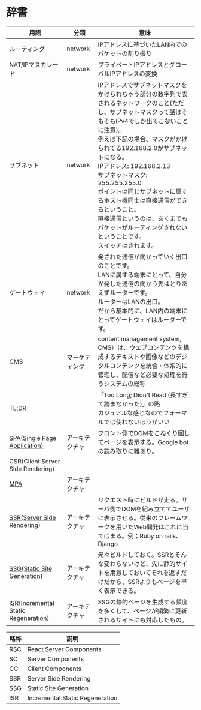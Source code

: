 # 辞書

| 用語 | 分類 | 意味 |
| --- | --- | --- |
| ルーティング | network| IPアドレスに基づいたLAN内でのパケットの割り振り|
| NAT/IPマスカレード | network| プライベートIPアドレスとグローバルIPアドレスの変換 |
| サブネット | network| IPアドレスでサブネットマスクをかけられちゃう部分の数字列で表されるネットワークのこと(ただし、サブネットマスクって話はそもそもIPv4でしか出てこないことに注意)。<br>例えば下記の場合、マスクがかけられてる192.168.2.0がサブネットになる。<br>IPアドレス: 192.168.2.13<br>サブネットマスク: 255.255.255.0<br>ポイントは同じサブネットに属するホスト機同士は直接通信ができるということ。<br>直接通信というのは、あくまでもパケットがルーティングされないということです。<br>スイッチはされます。 |
| ゲートウェイ | network| 発された通信が向かっていく出口のことです。<br>LANに属する端末にとって、自分が発した通信の向かう先はとりあえずルーターです。<br>ルーターはLANの出口。<br>だから基本的に、LAN内の端末にとってゲートウェイはルーターです。|
| CMS| マーケティング | content management system, CMS）は、ウェブコンテンツを構成するテキストや画像などのデジタルコンテンツを統合・体系的に管理し、配信など必要な処理を行うシステムの総称 |
| TL;DR|| 「Too Long; Didn't Read (長すぎて読まなかった)」の略<br>カジュアルな感じなのでフォーマルでは使わないほうがいい |
| [SPA(Single Page Application)](https://zenn.dev/rinda_1994/articles/e6d8e3150b312d#spa) | アーキテクチャ |フロント側でDOMをこねくり回してページを表示する。Google botの読み取りに難あり。|
|CSR(Client Server Side Rendering)|||
| [MPA](https://zenn.dev/rinda_1994/articles/e6d8e3150b312d#mpa) | アーキテクチャ ||
| [SSR(Server Side Rendering)](https://zenn.dev/rinda_1994/articles/e6d8e3150b312d#ssr) | アーキテクチャ |リクエスト時にビルドが走る。サーバ側でDOMを組み立ててユーザに表示させる。従来のフレームワークを用いたWeb開発はこれに当てはまる。例；Ruby on rails、Django|
| [SSG(Static Site Generation)](https://zenn.dev/rinda_1994/articles/e6d8e3150b312d#ssg) | アーキテクチャ |元々ビルドしておく。SSRとそんな変わらないけど、先に静的サイトを用意しておいてそれを返すだけだから、SSRよりもページを早く表示できる。|
|ISR(Incremental Static Regeneration)|アーキテクチャ|SSGの静的ページを生成する頻度を多くして、ページが頻繁に更新されるサイトにも対応したもの。|

| 略称 | 説明 |
| ---- | ---- |
| RSC  | React Server Components |
| SC   | Server Components |
| CC   | Client Components |
| SSR  | Server Side Rendering |
| SSG  | Static Site Generation |
| ISR  | Incremental Static Regeneration |
